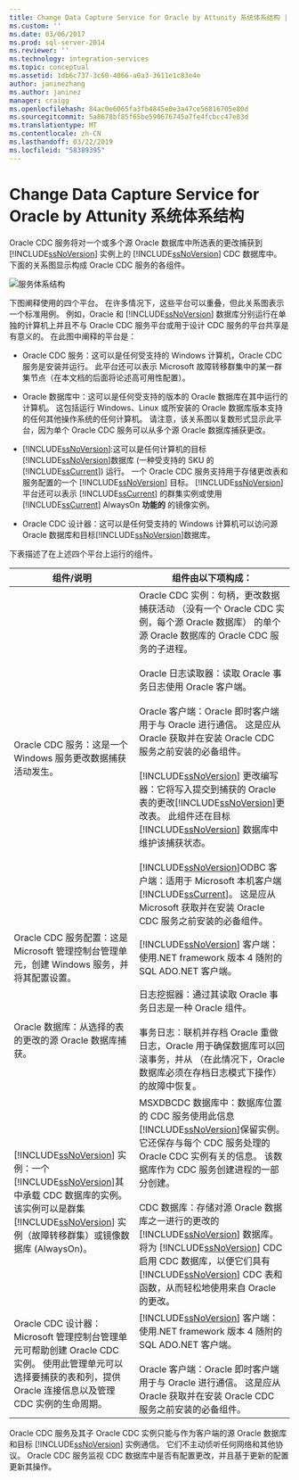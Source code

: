 ```yaml
---
title: Change Data Capture Service for Oracle by Attunity 系统体系结构 | Microsoft Docs
ms.custom: ''
ms.date: 03/06/2017
ms.prod: sql-server-2014
ms.reviewer: ''
ms.technology: integration-services
ms.topic: conceptual
ms.assetid: 1db6c737-3c60-4066-a0a3-3611e1c83e4e
author: janinezhang
ms.author: janinez
manager: craigg
ms.openlocfilehash: 84ac0e6065fa3fb4845e0e3a47ce56816705e80d
ms.sourcegitcommit: 5a8678bf85f65be590676745a7fe4fcbcc47e83d
ms.translationtype: MT
ms.contentlocale: zh-CN
ms.lasthandoff: 03/22/2019
ms.locfileid: "58389395"
---
```

# <a name="change-data-capture-service-for-oracle-by-attunity-system-architecture"></a>Change Data Capture Service for Oracle by Attunity 系统体系结构
  Oracle CDC 服务将对一个或多个源 Oracle 数据库中所选表的更改捕获到 [!INCLUDE[ssNoVersion](../../../includes/ssnoversion-md.md)] 实例上的 [!INCLUDE[ssNoVersion](../../../includes/ssnoversion-md.md)] CDC 数据库中。 下面的关系图显示构成 Oracle CDC 服务的各组件。  
  
 ![服务体系结构](../media/service-architecture.gif "Service Architecture")  
  
 下图阐释使用的四个平台。 在许多情况下，这些平台可以重叠，但此关系图表示一个标准用例。 例如，Oracle 和 [!INCLUDE[ssNoVersion](../../../includes/ssnoversion-md.md)] 数据库分别运行在单独的计算机上并且不与 Oracle CDC 服务平台或用于设计 CDC 服务的平台共享是有意义的。 在此图中阐释的平台是：  
  
-   Oracle CDC 服务：这可以是任何受支持的 Windows 计算机，Oracle CDC 服务是安装并运行。 此平台还可以表示 Microsoft 故障转移群集中的某一群集节点（在本文档的后面将论述高可用性配置）。  
  
-   Oracle 数据库中：这可以是任何受支持的版本的 Oracle 数据库在其中运行的计算机。 这包括运行 Windows、Linux 或所安装的 Oracle 数据库版本支持的任何其他操作系统的任何计算机。 请注意，该关系图以复数形式显示此平台，因为单个 Oracle CDC 服务可以从多个源 Oracle 数据库捕获更改。  
  
-   [!INCLUDE[ssNoVersion](../../../includes/ssnoversion-md.md)]:这可以是任何计算机的目标[!INCLUDE[ssNoVersion](../../../includes/ssnoversion-md.md)]数据库 (一种受支持的 SKU 的[!INCLUDE[ssCurrent](../../../includes/sscurrent-md.md)]) 运行。 一个 Oracle CDC 服务支持用于存储更改表和服务配置的一个 [!INCLUDE[ssNoVersion](../../../includes/ssnoversion-md.md)] 目标。 [!INCLUDE[ssNoVersion](../../../includes/ssnoversion-md.md)] 平台还可以表示 [!INCLUDE[ssCurrent](../../../includes/sscurrent-md.md)] 的群集实例或使用 [!INCLUDE[ssCurrent](../../../includes/sscurrent-md.md)] AlwaysOn **功能的** 的镜像实例。  
  
-   Oracle CDC 设计器：这可以是任何受支持的 Windows 计算机可以访问源 Oracle 数据库和目标[!INCLUDE[ssNoVersion](../../../includes/ssnoversion-md.md)]数据库。  
  
 下表描述了在上述四个平台上运行的组件。  
  
|组件/说明|组件由以下项构成：|  
|----------------------------|----------------------------|  
|Oracle CDC 服务：这是一个 Windows 服务更改数据捕获活动发生。|Oracle CDC 实例：句柄，更改数据捕获活动 （没有一个 Oracle CDC 实例，每个源 Oracle 数据库） 的单个源 Oracle 数据库的 Oracle CDC 服务的子进程。<br /><br /> Oracle 日志读取器：读取 Oracle 事务日志使用 Oracle 客户端。<br /><br /> Oracle 客户端：Oracle 即时客户端用于与 Oracle 进行通信。 这是应从 Oracle 获取并在安装 Oracle CDC 服务之前安装的必备组件。<br /><br /> [!INCLUDE[ssNoVersion](../../../includes/ssnoversion-md.md)] 更改编写器：它将写入提交到捕获的 Oracle 表的更改[!INCLUDE[ssNoVersion](../../../includes/ssnoversion-md.md)]更改表。 此组件还在目标 [!INCLUDE[ssNoVersion](../../../includes/ssnoversion-md.md)] 数据库中维护该捕获状态。<br /><br /> [!INCLUDE[ssNoVersion](../../../includes/ssnoversion-md.md)]ODBC 客户端：适用于 Microsoft 本机客户端[!INCLUDE[ssCurrent](../../../includes/sscurrent-md.md)]。 这是应从 Microsoft 获取并在安装 Oracle CDC 服务之前安装的必备组件。|  
|Oracle CDC 服务配置：这是 Microsoft 管理控制台管理单元，创建 Windows 服务，并将其配置设置。|[!INCLUDE[ssNoVersion](../../../includes/ssnoversion-md.md)] 客户端：使用.NET framework 版本 4 随附的 SQL ADO.NET 客户端。|  
|Oracle 数据库：从选择的表的更改的源 Oracle 数据库捕获。|日志挖掘器：通过其读取 Oracle 事务日志是一种 Oracle 组件。<br /><br /> 事务日志：联机并存档 Oracle 重做日志，Oracle 用于确保数据库可以回滚事务，并从 （在此情况下，Oracle 数据库必须在存档日志模式下操作） 的故障中恢复。|  
|[!INCLUDE[ssNoVersion](../../../includes/ssnoversion-md.md)] 实例：一个[!INCLUDE[ssNoVersion](../../../includes/ssnoversion-md.md)]其中承载 CDC 数据库的实例。 该实例可以是群集 [!INCLUDE[ssNoVersion](../../../includes/ssnoversion-md.md)] 实例（故障转移群集）或镜像数据库 (AlwaysOn)。|MSXDBCDC 数据库中：数据库位置的 CDC 服务使用此信息[!INCLUDE[ssNoVersion](../../../includes/ssnoversion-md.md)]保留实例。 它还保存与每个 CDC 服务处理的 Oracle CDC 实例有关的信息。 该数据库作为 CDC 服务创建进程的一部分创建。<br /><br /> CDC 数据库：存储对源 Oracle 数据库之一进行的更改的 [!INCLUDE[ssNoVersion](../../../includes/ssnoversion-md.md)] 数据库。 将为 [!INCLUDE[ssNoVersion](../../../includes/ssnoversion-md.md)] CDC 启用 CDC 数据库，以便它们具有 [!INCLUDE[ssNoVersion](../../../includes/ssnoversion-md.md)] CDC 表和函数，从而轻松地使用来自 Oracle 的更改。|  
|Oracle CDC 设计器：Microsoft 管理控制台管理单元可帮助创建 Oracle CDC 实例。 使用此管理单元可以选择要捕获的表和列，提供 Oracle 连接信息以及管理 CDC 实例的生命周期。|[!INCLUDE[ssNoVersion](../../../includes/ssnoversion-md.md)] 客户端：使用.NET framework 版本 4 随附的 SQL ADO.NET 客户端。<br /><br /> Oracle 客户端：Oracle 即时客户端用于与 Oracle 进行通信。 这是应从 Oracle 获取并在安装 Oracle CDC 服务之前安装的必备组件。|  
  
 Oracle CDC 服务及其子 Oracle CDC 实例只能与作为客户端的源 Oracle 数据库和目标 [!INCLUDE[ssNoVersion](../../../includes/ssnoversion-md.md)] 实例通信。 它们不主动侦听任何网络和其他协议。 Oracle CDC 服务监视 CDC 数据库中是否有配置更改，并且基于更新的配置更新其操作。  
  
  
